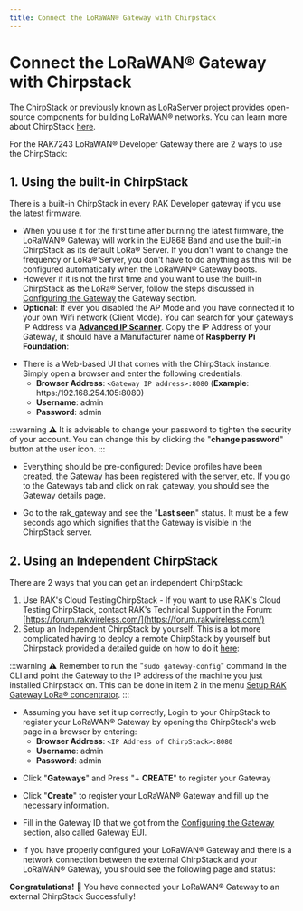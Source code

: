 ```yaml
---
title: Connect the LoRaWAN® Gateway with Chirpstack
---
```


# Connect the LoRaWAN® Gateway with Chirpstack

The ChirpStack or previously known as LoRaServer project provides open-source components for building LoRaWAN® networks. You can learn more about ChirpStack [here](https://www.chirpstack.io/).

For the RAK7243 LoRaWAN® Developer Gateway there are 2 ways to use the ChirpStack:

## 1. Using the built-in ChirpStack
There is a built-in ChirpStack in every RAK Developer gateway if you use the latest firmware.

* When you use it for the first time after burning the latest firmware, the LoRaWAN® Gateway will work in the EU868 Band and use the built-in ChirpStack as its default LoRa® Server. If you don't want to change the frequency or LoRa® Server, you don't have to do anything as this will be configured automatically when the LoRaWAN® Gateway boots.
* However if it is not the first time and you want to use the built-in ChirpStack as the LoRa® Server, follow the steps discussed in [Configuring the Gateway](configuring-the-gateway.md) the Gateway section.
* **Optional**: If ever you disabled the AP Mode and you have connected it to your own Wifi network (Client Mode). You can search for your gateway’s IP Address via [**Advanced IP Scanner**](https://www.advanced-ip-scanner.com/). Copy the IP Address of your Gateway, it should have a Manufacturer name of **Raspberry Pi Foundation**:

<rk-img
  src="/assets/images/quick-start-guide/rak7243/8.connecting to chirpstack/advanced-ip-scanner.png"
  width="100%"
  figure-number="1"
  caption="IP address of your RAK7243 using IP Scanner"
/>

* There is a Web-based UI that comes with the ChirpStack instance. Simply open a browser and enter the following credentials:
    * **Browser Address**: `<Gateway IP address>:8080` (**Example**: https:/192.168.254.105:8080)
    * **Username**: admin
    * **Password**: admin

:::warning
:warning: It is advisable to change your password to tighten the security of your account. You can change this by clicking the "**change password**" button at the user icon.
:::

<rk-img
  src="/assets/images/quick-start-guide/rak7243/8.connecting to chirpstack/chirpstack-ui.png"
  width="100%"
  figure-number="2"
  caption="ChirpStack Web-based UI"
/>

* Everything should be pre-configured: Device profiles have been created, the Gateway has been registered with the server, etc. If you go to the Gateways tab and click on rak_gateway, you should see the Gateway details page.

<rk-img
  src="/assets/images/quick-start-guide/rak7243/8.connecting to chirpstack/gateways-in-chirpstack.jpg"
  width="100%"
  figure-number="3"
  caption="Available Gateways in Chirpstack"
/>

* Go to the rak_gateway and see the "**Last seen**" status. It must be a few seconds ago which signifies that the Gateway is visible in the ChirpStack server.

<rk-img
  src="/assets/images/quick-start-guide/rak7243/8.connecting to chirpstack/chirpstack-last-seen.jpg"
  width="100%"
  figure-number="4"
  caption="Last Seen Status"
/>

## 2. Using an Independent ChirpStack
There are 2 ways that you can get an independent ChirpStack:

1. Use RAK's Cloud TestingChirpStack - If you want to use RAK's Cloud Testing ChirpStack, contact RAK's Technical Support in the Forum: [https://forum.rakwireless.com/](https://forum.rakwireless.com/)
2. Setup an Independent ChirpStack by yourself.
This is a lot more complicated having to deploy a remote ChirpStack by yourself but Chirpstack provided a detailed guide on how to do it [here](https://www.chirpstack.io/guides/debian-ubuntu/):

<rk-img
  src="/assets/images/quick-start-guide/rak7243/8.connecting to chirpstack/chirpstack-guide-ubuntu.png"
  width="100%"
  figure-number="5"
  caption="Chirpstack Getting Started Guide on Ubuntu"
/>

:::warning
:warning: Remember to run the "`sudo gateway-config`" command in the CLI and point the Gateway to the IP address of the machine you just installed Chirpstack on. This can be done in item 2 in the menu [Setup RAK Gateway LoRa® concentrator](configuring-the-gateway.html#setup-rak-gateway-lora®-concentrator).
:::

* Assuming you have set it up correctly, Login to your ChirpStack to register your LoRaWAN® Gateway by opening the ChirpStack's web page in a browser by entering:
    * **Browser Address**: `<IP Address of ChirpStack>:8080`
    * **Username**: admin
    * **Password**: admin

<rk-img
  src="/assets/images/quick-start-guide/rak7243/8.connecting to chirpstack/chirpstack-login.png"
  width="100%"
  figure-number="6"
  caption="ChirpStack Login Page"
/>

* Click "**Gateways**" and Press "+ **CREATE**" to register your Gateway

<rk-img
  src="/assets/images/quick-start-guide/rak7243/8.connecting to chirpstack/chirpstack-reg-gateway.png"
  width="100%"
  figure-number="7"
  caption="ChirpStack Registered Gateways"
/>

* Click "**Create**" to register your LoRaWAN® Gateway and fill up the necessary information.

<rk-img
  src="/assets/images/quick-start-guide/rak7243/8.connecting to chirpstack/reg-own-gateway.png"
  width="100%"
  figure-number="8"
  caption="Registering your own Gateway"
/>

* Fill in the Gateway ID that we got from the [Configuring the Gateway](configuring-the-gateway.md) section, also called Gateway EUI.

* If you have properly configured your LoRaWAN® Gateway and there is a network connection between the external ChirpStack and your LoRaWAN® Gateway, you should see the following page and status:

<rk-img
  src="/assets/images/quick-start-guide/rak7243/8.connecting to chirpstack/chirsptack-successful-register.png"
  width="100%"
  figure-number="9"
  caption="Successfully Registered the Gateway"
/>

**Congratulations!** :tada: You have connected your LoRaWAN® Gateway to an external ChirpStack Successfully!
